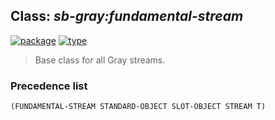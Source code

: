 ## Class: ***sb-gray:fundamental-stream***
[![package](https://img.shields.io/badge/Package-SB--GRAY-5f9ea0.svg?style=social&colorA=999999)](../) [![type](https://img.shields.io/badge/Type-Class-5f9ea0.svg?style=social&colorA=999999)](../#class) 

> Base class for all Gray streams.

### Precedence list
```
(FUNDAMENTAL-STREAM STANDARD-OBJECT SLOT-OBJECT STREAM T)
```
